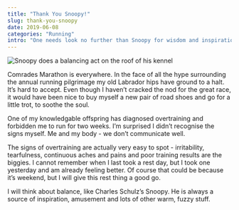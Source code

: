 ```yaml
---
title: "Thank You Snoopy!"
slug: thank-you-snoopy
date: 2019-06-08
categories: "Running"
intro: "One needs look no further than Snoopy for wisdom and inspiration. This time it is all about finding balance in life and in running."
---
```


<img src="https://res.cloudinary.com/dy6grlu8z/image/upload/v1559984806/Life_is_about_balance-10_s9n5i7.jpg" alt="Snoopy does a balancing act on the roof of his kennel">

Comrades Marathon is everywhere. In the face of all the hype surrounding the annual running pilgrimage my old Labrador hips have ground to a halt. It’s hard to accept. Even though I haven’t cracked the nod for the great race, it would have been nice to buy myself a new pair of road shoes and go for a little trot, to soothe the soul.

One of my knowledgable offspring has diagnosed overtraining and forbidden me to run for two weeks. I’m surprised I didn’t recognise the signs myself. Me and my body - we don’t communicate well.

The signs of overtraining are actually very easy to spot - irritability, tearfulness, continuous aches and pains and poor training results are the biggies. I cannot remember when I last took a rest day, but I took one yesterday and am already feeling better. Of course that could be because it’s weekend, but I will give this rest thing a good go.

I will think about balance, like Charles Schulz’s Snoopy. He is always a source of inspiration, amusement and lots of other warm, fuzzy stuff.
